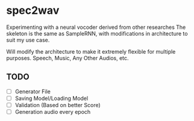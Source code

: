 # spec2wav

Experimenting with a neural vocoder derived from other researches
The skeleton is the same as SampleRNN, with modifications in architecture to suit my use case.

Will modify the architecture to make it extremely flexible for multiple purposes. Speech, Music, Any Other Audios, etc.

## TODO
- [ ] Generator File
- [ ] Saving Model/Loading Model
- [ ] Validation (Based on better Score)
- [ ] Generation audio every epoch
